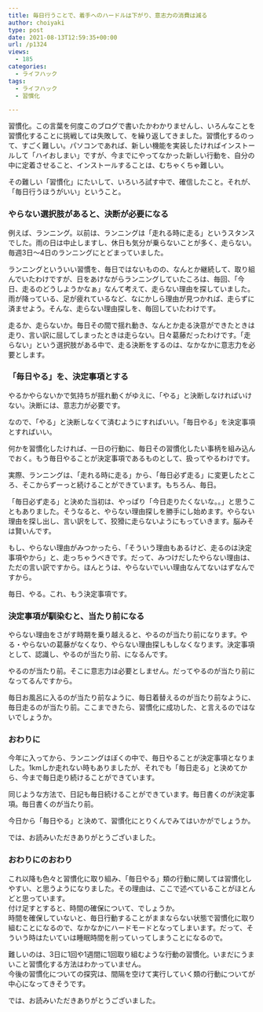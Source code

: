 ```yaml
---
title: 毎日行うことで、着手へのハードルは下がり、意志力の消費は減る
author: choiyaki
type: post
date: 2021-08-13T12:59:35+00:00
url: /p1324
views:
  - 185
categories:
  - ライフハック
tags:
  - ライフハック
  - 習慣化

---
```

習慣化。この言葉を何度このブログで書いたかわかりませんし、いろんなことを習慣化することに挑戦しては失敗して、を繰り返してきました。習慣化するのって、すごく難しい。パソコンであれば、新しい機能を実装したければインストールして「ハイおしまい」ですが、今までにやってなかった新しい行動を、自分の中に定着させること、インストールすることは、むちゃくちゃ難しい。

その難しい「習慣化」にたいして、いろいろ試す中で、確信したこと。それが、「毎日行うほうがいい」ということ。

### やらない選択肢があると、決断が必要になる

例えば、ランニング。以前は、ランニングは「走れる時に走る」というスタンスでした。雨の日は中止しますし、休日も気分が乗らないことが多く、走らない。毎週3日〜4日のランニングにとどまっていました。

ランニングといういい習慣を、毎日ではないものの、なんとか継続して、取り組んでいたわけですが、日をあけながらランニングしていたころは、毎回、「今日、走るのどうしようかなぁ」なんて考えて、走らない理由を探していました。雨が降っている、足が疲れているなど、なにかしら理由が見つかれば、走らずに済ませよう。そんな、走らない理由探しを、毎回していたわけです。

走るか、走らないか。毎日その間で揺れ動き、なんとか走る決意ができたときは走り、言い訳に屈してしまったときは走らない。日々葛藤だったわけです。「走らない」という選択肢がある中で、走る決断をするのは、なかなかに意志力を必要とします。

### 「毎日やる」を、決定事項とする

やるかやらないかで気持ちが揺れ動くがゆえに、「やる」と決断しなければいけない。決断には、意志力が必要です。

なので、「やる」と決断しなくて済むようにすればいい。「毎日やる」を決定事項とすればいい。

何かを習慣化したければ、一日の行動に、毎日その習慣化したい事柄を組み込んでおく。もう毎日やることが決定事項であるものとして、扱ってやるわけです。

実際、ランニングは、「走れる時に走る」から、「毎日必ず走る」に変更したところ、そこからずーっと続けることができています。もちろん、毎日。

「毎日必ず走る」と決めた当初は、やっぱり「今日走りたくないな。。」と思うこともありました。そうなると、やらない理由探しを勝手にし始めます。やらない理由を探し出し、言い訳をして、狡猾に走らないようにもっていきます。脳みそは賢いんです。

もし、やらない理由がみつかったら、「そういう理由もあるけど、走るのは決定事項やから」と、走っちゃうべきです。だって、みつけだしたやらない理由は、ただの言い訳ですから。ほんとうは、やらないでいい理由なんてないはずなんですから。

毎日、やる。これ、もう決定事項です。

### 決定事項が馴染むと、当たり前になる

やらない理由をさがす時期を乗り越えると、やるのが当たり前になります。やる・やらないの葛藤がなくなり、やらない理由探しもしなくなります。決定事項として、認識し、やるのが当たり前、になるんです。

やるのが当たり前。そこに意志力は必要としません。だってやるのが当たり前になってるんですから。

毎日お風呂に入るのが当たり前なように、毎日着替えるのが当たり前なように、毎日走るのが当たり前。ここまできたら、習慣化に成功した、と言えるのではないでしょうか。

### おわりに

今年に入ってから、ランニングはぼくの中で、毎日やることが決定事項となりました。1kmしか走れない時もありましたが、それでも「毎日走る」と決めてから、今まで毎日走り続けることができています。

同じような方法で、日記も毎日続けることができています。毎日書くのが決定事項。毎日書くのが当たり前。

今日から「毎日やる」と決めて、習慣化にとりくんでみてはいかがでしょうか。

では、お読みいただきありがとうございました。

### おわりにのおわり

これ以降も色々と習慣化に取り組み、「毎日やる」類の行動に関しては習慣化しやすい、と思うようになりました。その理由は、ここで述べていることがほとんどと思っています。  
付け足すとすると、時間の確保について、でしょうか。  
時間を確保していないと、毎日行動することがままならない状態で習慣化に取り組むことになるので、なかなかにハードモードとなってしまいます。だって、そういう時はたいていは睡眠時間を削っていってしまうことになるので。

難しいのは、3日に1回や1週間に1回取り組むような行動の習慣化。いまだにうまいこと習慣化する方法はわかっていません。  
今後の習慣化についての探究は、間隔を空けて実行していく類の行動についてが中心になってきそうです。

では、お読みいただきありがとうございました。
